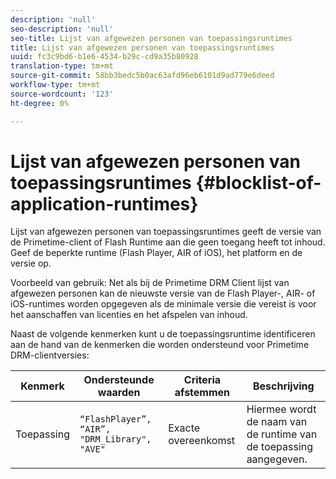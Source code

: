 ```yaml
---
description: 'null'
seo-description: 'null'
seo-title: Lijst van afgewezen personen van toepassingsruntimes
title: Lijst van afgewezen personen van toepassingsruntimes
uuid: fc3c9bd6-b1e6-4534-b29c-cd9a35b80928
translation-type: tm+mt
source-git-commit: 58bb3bedc5b0ac63afd96eb6101d9ad779e6deed
workflow-type: tm+mt
source-wordcount: '123'
ht-degree: 0%

---
```



# Lijst van afgewezen personen van toepassingsruntimes {#blocklist-of-application-runtimes}

Lijst van afgewezen personen van toepassingsruntimes geeft de versie van de Primetime-client of Flash Runtime aan die geen toegang heeft tot inhoud. Geef de beperkte runtime (Flash Player, AIR of iOS), het platform en de versie op.

Voorbeeld van gebruik: Net als bij de Primetime DRM Client lijst van afgewezen personen kan de nieuwste versie van de Flash Player-, AIR- of iOS-runtimes worden opgegeven als de minimale versie die vereist is voor het aanschaffen van licenties en het afspelen van inhoud.

Naast de volgende kenmerken kunt u de toepassingsruntime identificeren aan de hand van de kenmerken die worden ondersteund voor Primetime DRM-clientversies:

| **Kenmerk** | **Ondersteunde waarden** | **Criteria afstemmen** | **Beschrijving** |
|---|---|---|---|
| Toepassing | `“FlashPlayer”, “AIR”, "DRM_Library", "AVE"` | Exacte overeenkomst | Hiermee wordt de naam van de runtime van de toepassing aangegeven. |

